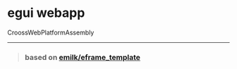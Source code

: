 # egui webapp
CroossWebPlatformAssembly

---
> ### based on [emilk/eframe_template](https://github.com/emilk/eframe_template)
